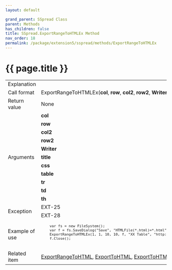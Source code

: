 ```yaml
---
layout: default

grand_parent: SSpread Class
parent: Methods
has_children: false
title: SSpread.ExportRangeToHTMLEx Method
nav_order: 18
permalink: /package/extension5/sspread/methods/ExportRangeToHTMLEx
---
```

# {{ page.title }}

<table>
  <tr>
    <td>Explanation</td>
    <td colspan="2"></td>
  </tr>
  <tr>
    <td>Call format</td>
    <td colspan="2">ExportRangeToHTMLEx(<b>col</b>, <b>row</b>, <b>col2</b>, <b>row2</b>, <b>Writer</b>, <b>title</b>, <b>css</b>, <b>table</b>, <b>tr</b>, <b>td</b>, <b>th</b>)</td>
  </tr>
  <tr>
    <td>Return value</td>
    <td colspan="2">None</td>
  </tr>  
  <tr>
    <td rowspan="11">Arguments</td>
    <td><b>col</b></td>
    <td></td>
  </tr>
  <tr>
    <td><b>row</b></td>
    <td></td>
  </tr>
  <tr>
    <td><b>col2</b></td>
    <td></td>
  </tr>
  <tr>
    <td><b>row2</b></td>
    <td></td>
  </tr>
  <tr>
    <td><b>Writer</b></td>
    <td></td>
  </tr>
  <tr>
    <td><b>title</b></td>
    <td></td>
  </tr>
  <tr>
    <td><b>css</b></td>
    <td></td>
  </tr>
  <tr>
    <td><b>table</b></td>
    <td></td>
  </tr>
  <tr>
    <td><b>tr</b></td>
    <td></td>
  </tr>
  <tr>
    <td><b>td</b></td>
    <td></td>
  </tr>
  <tr>
    <td><b>th</b></td>
    <td></td>
  </tr>
  <tr>
    <td rowspan="2">Exception</td>
    <td>EXT-25</td>
    <td></td>
  </tr>
  <tr>
    <td>EXT-28</td>
    <td></td>
  </tr>
  <tr>
    <td>Example of use</td>
    <td colspan="2"><code><pre>
    var fs = new FileSystem();
    var f = fs.SaveDialog("Save", "HTMLFile(*.html)=*.html", "html", "");
    ExportRangeToHTMLEx(1, 1, 10, 10, f, "XX Table", "http://example.com/sample.css", "ctable", "ctr", "ctd", "cth");
    f.Close();
    </pre></code></td>
  </tr>
  <tr>
    <td>Related item</td>
    <td colspan="2"><a href="/package/extension5/sspread/methods/exportrangetohtml">ExportRangeToHTML</a>, <a href="/package/extension5/sspread/methods/exporttohtml">ExportToHTML</a>, <a href="/package/extension5/sspread/methods/exporttohtmlex">ExportToHTMLEx</a> methods</td>
  </tr>
</table>
